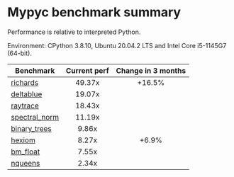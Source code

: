 # Mypyc benchmark summary

Performance is relative to interpreted Python.

Environment: CPython 3.8.10, Ubuntu 20.04.2 LTS and Intel Core i5-1145G7 (64-bit).

| Benchmark | Current perf | Change in 3 months |
| --- | :---: | :---: |
| [richards](benchmarks/richards.md) | 49.37x | +16.5% |
| [deltablue](benchmarks/deltablue.md) | 19.07x |  |
| [raytrace](benchmarks/raytrace.md) | 18.43x |  |
| [spectral_norm](benchmarks/spectral_norm.md) | 11.19x |  |
| [binary_trees](benchmarks/binary_trees.md) | 9.86x |  |
| [hexiom](benchmarks/hexiom.md) | 8.27x | +6.9% |
| [bm_float](benchmarks/bm_float.md) | 7.55x |  |
| [nqueens](benchmarks/nqueens.md) | 2.34x |  |
